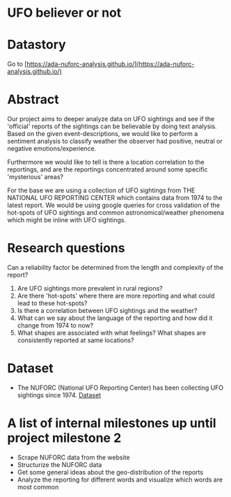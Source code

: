 # UFO believer or not

# Datastory
Go to [https://ada-nuforc-analysis.github.io/](https://ada-nuforc-analysis.github.io/)

# Abstract

Our project aims to deeper analyze data on UFO sightings and see if the 'official' reports of the sightings can be believable by doing text analysis. Based on the given event-descriptions, we would like to perform a sentiment analysis to classify weather the observer had positive, neutral or negative emotions/experience. 

Furthermore we would like to tell is there a location correlation to the reportings, and are the reportings concentrated around some specific 'mysterious' areas?

For the base we are using a collection of UFO sightings from THE NATIONAL UFO REPORTING CENTER which contains data from 1974 to the latest report. We would be using google queries for cross validation of the hot-spots of UFO sightings and common astronomical/weather phenomena which might be inline with UFO sightings.


# Research questions

 Can a reliability factor be determined from the length and complexity of the report?
1. Are UFO sightings more prevalent in rural regions?
2. Are there 'hot-spots' where there are more reporting and what could lead to these hot-spots? 
3. Is there a correlation between UFO sightings and the weather?
4. What can we say about the language of the reporting and how did it change from 1974 to now?
5. What shapes are associated with what feelings? What shapes are consistently reported at same locations?

# Dataset
* The NUFORC (National UFO Reporting Center) has been collecting UFO sightings since 1974. [Dataset](http://www.nuforc.org/webreports.html)


# A list of internal milestones up until project milestone 2
- Scrape NUFORC data from the website
- Structurize the NUFORC data
- Get some general ideas about the geo-distribution of the reports
- Analyze the reporting for different words and visualize which words are most common

